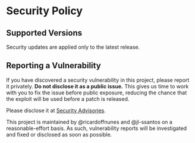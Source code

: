 # Security Policy

## Supported Versions

Security updates are applied only to the latest release.

## Reporting a Vulnerability

If you have discovered a security vulnerability in this project, please report it privately. **Do not disclose it as a public issue.** This gives us time to work with you to fix the issue before public exposure, reducing the chance that the exploit will be used before a patch is released.

Please disclose it at [Security Advisories](https://github.com/ricardoffnunes/gopsutil/security/advisories/new).

This project is maintained by @ricardoffnunes and @jl-ssantos on a reasonable-effort basis. As such, vulnerability reports will be investigated and fixed or disclosed as soon as possible.

